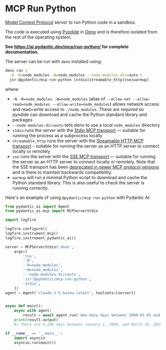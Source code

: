 # MCP Run Python

[Model Context Protocol](https://modelcontextprotocol.io/) server to run Python code in a sandbox.

The code is executed using [Pyodide](https://pyodide.org) in [Deno](https://deno.com/) and is therefore isolated from
the rest of the operating system.

**See <https://ai.pydantic.dev/mcp/run-python/> for complete documentation.**

The server can be run with `deno` installed using:

```bash
deno run \
  -N -R=node_modules -W=node_modules --node-modules-dir=auto \
  jsr:@pydantic/mcp-run-python [stdio|streamable_http|sse|warmup]
```

where:

- `-N -R=node_modules -W=node_modules` (alias of `--allow-net --allow-read=node_modules --allow-write=node_modules`)
  allows network access and read+write access to `./node_modules`. These are required so pyodide can download and cache
  the Python standard library and packages
- `--node-modules-dir=auto` tells deno to use a local `node_modules` directory
- `stdio` runs the server with the
  [Stdio MCP transport](https://modelcontextprotocol.io/specification/2025-06-18/basic/transports#stdio) —
  suitable for running the process as a subprocess locally
- `streamable_http` runs the server with the [Streamable HTTP MCP transport](https://modelcontextprotocol.io/specification/2025-06-18/basic/transports#streamable-http) - suitable for running the server as an HTTP server to connect locally or remotely
- `sse` runs the server with the
  [SSE MCP transport](https://modelcontextprotocol.io/specification/2024-11-05/basic/transports#http-with-sse) — suitable for running the server as an HTTP server to connect locally or remotely. Note that the SSE transport has been [deprecated in newer MCP protocol versions](https://modelcontextprotocol.io/specification/2025-06-18/basic/transports#backwards-compatibility) and is there to maintain backwards compatibility.
- `warmup` will run a minimal Python script to download and cache the Python standard library. This is also useful to
  check the server is running correctly.

Here's an example of using `@pydantic/mcp-run-python` with Pydantic AI:

```python
from pydantic_ai import Agent
from pydantic_ai.mcp import MCPServerStdio

import logfire

logfire.configure()
logfire.instrument_mcp()
logfire.instrument_pydantic_ai()

server = MCPServerStdio('deno',
    args=[
        'run',
        '-N',
        '-R=node_modules',
        '-W=node_modules',
        '--node-modules-dir=auto',
        'jsr:@pydantic/mcp-run-python',
        'stdio',
    ])
agent = Agent('claude-3-5-haiku-latest', toolsets=[server])


async def main():
    async with agent:
        result = await agent.run('How many days between 2000-01-01 and 2025-03-18?')
    print(result.output)
    #> There are 9,208 days between January 1, 2000, and March 18, 2025.w

if __name__ == '__main__':
    import asyncio
    asyncio.run(main())
```
